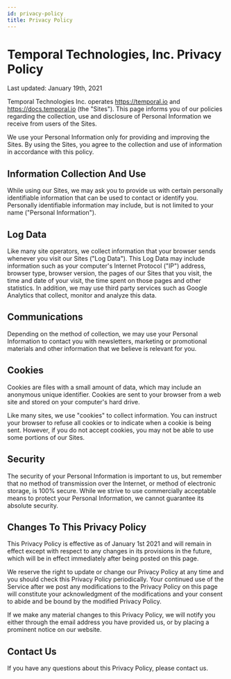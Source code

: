 ```yaml
---
id: privacy-policy
title: Privacy Policy
---
```


# Temporal Technologies, Inc. Privacy Policy

Last updated: January 19th, 2021

Temporal Technologies Inc. operates https://temporal.io and https://docs.temporal.io (the "Sites").
This page informs you of our policies regarding the collection, use and disclosure of Personal Information we receive from users of the Sites.

We use your Personal Information only for providing and improving the Sites.
By using the Sites, you agree to the collection and use of information in accordance with this policy.

## Information Collection And Use

While using our Sites, we may ask you to provide us with certain personally identifiable information that can be used to contact or identify you.
Personally identifiable information may include, but is not limited to your name ("Personal Information").

## Log Data

Like many site operators, we collect information that your browser sends whenever you visit our Sites ("Log Data").
This Log Data may include information such as your computer's Internet Protocol ("IP") address, browser type, browser version, the pages of our Sites that you visit, the time and date of your visit, the time spent on those pages and other statistics.
In addition, we may use third party services such as Google Analytics that collect, monitor and analyze this data.

## Communications

Depending on the method of collection, we may use your Personal Information to contact you with newsletters, marketing or promotional materials and other information that we believe is relevant for you.

## Cookies

Cookies are files with a small amount of data, which may include an anonymous unique identifier.
Cookies are sent to your browser from a web site and stored on your computer's hard drive.

Like many sites, we use "cookies" to collect information.
You can instruct your browser to refuse all cookies or to indicate when a cookie is being sent. However, if you do not accept cookies, you may not be able to use some portions of our Sites.

## Security

The security of your Personal Information is important to us, but remember that no method of transmission over the Internet, or method of electronic storage, is 100% secure.
While we strive to use commercially acceptable means to protect your Personal Information, we cannot guarantee its absolute security.

## Changes To This Privacy Policy

This Privacy Policy is effective as of January 1st 2021 and will remain in effect except with respect to any changes in its provisions in the future, which will be in effect immediately after being posted on this page.

We reserve the right to update or change our Privacy Policy at any time and you should check this Privacy Policy periodically.
Your continued use of the Service after we post any modifications to the Privacy Policy on this page will constitute your acknowledgment of the modifications and your consent to abide and be bound by the modified Privacy Policy.

If we make any material changes to this Privacy Policy, we will notify you either through the email address you have provided us, or by placing a prominent notice on our website.

## Contact Us

If you have any questions about this Privacy Policy, please contact us.
